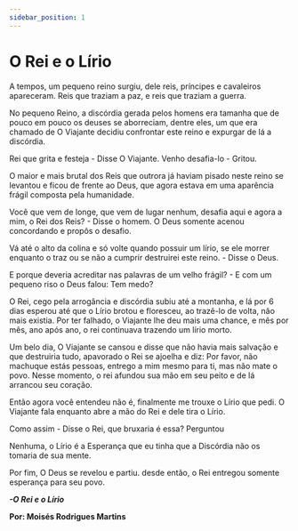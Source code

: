 ```yaml
---
sidebar_position: 1
---
```


# O Rei e o Lírio

A tempos, um pequeno reino surgiu, dele reis, príncipes e cavaleiros apareceram. Reis que traziam a paz, e reis que traziam a guerra.

No pequeno Reino, a discórdia gerada pelos homens era tamanha que de pouco em pouco os deuses se aborreciam, dentre eles, um que era chamado de O Viajante decidiu confrontar este reino e expurgar de lá a discórdia.

Rei que grita e festeja - Disse O Viajante. Venho desafia-lo - Gritou.

O maior e mais brutal dos Reis que outrora já haviam pisado neste reino se levantou e ficou de frente ao Deus, que agora estava em uma aparência frágil composta pela humanidade.

Você que vem de longe, que vem de lugar nenhum, desafia aqui e agora a mim, o Rei dos Reis? - Disse o homem. O Deus somente acenou concordando e propôs o desafio.

Vá até o alto da colina e só volte quando possuir um lírio, se ele morrer enquanto o traz ou se não a cumprir destruirei este reino. - Disse o Deus.

E porque deveria acreditar nas palavras de um velho frágil? - E com um pequeno riso o Deus falou: Tem medo?

O Rei, cego pela arrogância e discórdia subiu até a montanha, e lá por 6 dias esperou até que o Lírio brotou e floresceu, ao trazê-lo de volta, não mais existia. Por ter falhado, o Viajante lhe deu mais uma chance, e mês por mês, ano após ano, o rei continuava trazendo um lírio morto.

Um belo dia, O Viajante se cansou e disse que não havia mais salvação e que destruiria tudo, apavorado o Rei se ajoelha e diz: Por favor, não machuque estás pessoas, entrego a mim mesmo para ti, mas não mate o povo. Nesse momento, o rei afundou sua mão em seu peito e de lá arrancou seu coração.

Então agora você entendeu não é, finalmente me trouxe o Lírio que pedi. O Viajante fala enquanto abre a mão do Rei e dele tira o Lírio.

Como assim - Disse o Rei, que bruxaria é essa? Perguntou

Nenhuma, o Lírio é a Esperança que eu tinha que a Discórdia não os tomaria de sua mente.

Por fim, O Deus se revelou e partiu. desde então, o Rei entregou somente esperança para seu povo.

**_-O Rei e o Lírio_**

**Por: Moisés Rodrigues Martins**